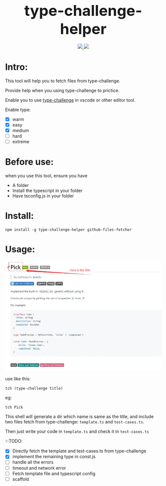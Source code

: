 # <div align='center' ><font size='70'>type-challenge-helper</font></div>

<p align='center'>
  <a href=''>
    <img src='https://img.shields.io/npm/v/type-challenge-helper'/>
  </a>
   <a href=''>
    <img src='https://img.shields.io/npm/l/type-challenge-helper'/>
  </a>
</p>

# Intro:
This tool will help you to fetch files from type-challenge.

Provide help when you using type-challenge to prictice. 

Enable you to use [type-challenge](https://github.com/type-challenges/type-challenges) in vscode or other editor tool.

Enable type:

- [x] warm
- [x] easy
- [x] medium
- [ ] hard
- [ ] extreme

# Before use:

when you use this tool, ensure you have 

* A folder 
* Install the typescript in your folder
* Have tsconfig.js in your folder

# Install:

```
npm install -g type-challenge-helper github-files-fetcher
```
# Usage:

![usage](https://raw.githubusercontent.com/1084350607/github-image-repo/main/type-challenge-helper/usage.webp)

use like this:

```
tch (type-challenge title)
```

eg:

```
tch Pick
```

This shell will generate a dir which name is same as the title, and include two files fetch from type-challenge:
`template.ts` and `test-cases.ts`.

Then just write your code in `template.ts` and check it in `test-cases.ts`

✨TODO:

- [x] Directly fetch the template and test-cases.ts from type-challenge
- [x] implement the remaining type in const.js
- [ ] handle all the errors
- [ ] timeout and network error
- [ ] Fetch template file and typescript config
- [ ] scaffold
